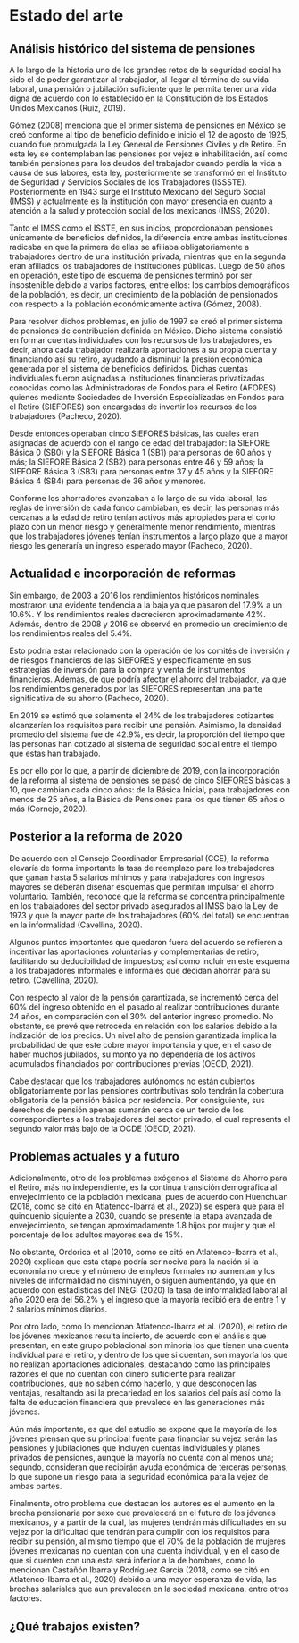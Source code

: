 
# Estado del arte

## Análisis histórico del sistema de pensiones

A lo largo de la historia uno de los grandes retos de la seguridad social ha sido el de poder garantizar al trabajador, al llegar al término de su vida laboral, una pensión o jubilación suficiente que le permita tener una vida digna de acuerdo con lo establecido en la Constitución de los Estados Unidos Mexicanos (Ruiz, 2019).

Gómez (2008) menciona que el primer sistema de pensiones en México se creó conforme al tipo de beneficio definido e inició el 12 de agosto de 1925, cuando fue promulgada la Ley General de Pensiones Civiles y de Retiro. En esta ley se contemplaban las pensiones por vejez e inhabilitación, así como también pensiones para los deudos del trabajador cuando perdía la vida a causa de sus labores, esta ley, posteriormente se transformó en el Instituto de Seguridad y Servicios Sociales de los Trabajadores (ISSSTE). Posteriormente en 1943 surge el Instituto Mexicano del Seguro Social (IMSS) y actualmente es la institución con mayor presencia en cuanto a atención a la salud y protección social de los mexicanos (IMSS, 2020).

Tanto el IMSS como el ISSTE, en sus inicios, proporcionaban pensiones únicamente de beneficios definidos, la diferencia entre ambas instituciones radicaba en que la primera de ellas se afiliaba obligatoriamente a trabajadores dentro de una institución privada, mientras que en la segunda eran afiliados los trabajadores de instituciones públicas. Luego de 50 años en operación, este tipo de esquema de pensiones terminó por ser insostenible debido a varios factores, entre ellos: los cambios demográficos de la población, es decir, un crecimiento de la población de pensionados con respecto a la población económicamente activa (Gómez, 2008).

Para resolver dichos problemas, en julio de 1997 se creó el primer sistema de pensiones de contribución definida en México. Dicho sistema consistió en formar cuentas individuales con los recursos de los trabajadores, es decir, ahora cada trabajador realizaría aportaciones a su propia cuenta y financiando así su retiro, ayudando a disminuir la presión económica generada por el sistema de beneficios definidos. Dichas cuentas individuales fueron asignadas a instituciones financieras privatizadas conocidas como las Administradoras de Fondos para el Retiro (AFORES) quienes mediante Sociedades de Inversión Especializadas en Fondos para el Retiro (SIEFORES) son encargadas de invertir los recursos de los trabajadores (Pacheco, 2020).

Desde entonces operaban cinco SIEFORES básicas, las cuales eran asignadas de acuerdo con el rango de edad del trabajador: la SIEFORE Básica 0 (SB0) y la SIEFORE Básica 1 (SB1) para personas de 60 años y más; la SIEFORE Básica 2 (SB2) para personas entre 46 y 59 años; la SIEFORE Básica 3 (SB3) para personas entre 37 y 45 años y la SIEFORE Básica 4 (SB4) para personas de 36 años y menores.

Conforme los ahorradores avanzaban a lo largo de su vida laboral, las reglas de inversión de cada fondo cambiaban, es decir, las personas más cercanas a la edad de retiro tenían activos más apropiados para el corto plazo con un menor riesgo y generalmente menor rendimiento, mientras que los trabajadores jóvenes tenían instrumentos a largo plazo que a mayor riesgo les generaría un ingreso esperado mayor (Pacheco, 2020).

## Actualidad e incorporación de reformas

Sin embargo, de 2003 a 2016 los rendimientos históricos nominales mostraron una evidente tendencia a la baja ya que pasaron del 17.9% a un 10.6%. Y los rendimientos reales decrecieron aproximadamente 42%. Además, dentro de 2008 y 2016 se observó en promedio un crecimiento de los rendimientos reales del 5.4%.

Esto podría estar relacionado con la operación de los comités de inversión y de riesgos financieros de las SIEFORES y específicamente en sus estrategias de inversión para la compra y venta de instrumentos financieros. Además, de que podría afectar el ahorro del trabajador, ya que los rendimientos generados por las SIEFORES representan una parte significativa de su ahorro (Pacheco, 2020).

En 2019 se estimó que solamente el 24% de los trabajadores cotizantes alcanzarían los requisitos para recibir una pensión. Asimismo, la densidad promedio del sistema fue de 42.9%, es decir, la proporción del tiempo que las personas han cotizado al sistema de seguridad social entre el tiempo que estas han trabajado.

Es por ello por lo que, a partir de diciembre de 2019, con la incorporación de la reforma al sistema de pensiones se pasó de cinco SIEFORES básicas a 10, que cambian cada cinco años: de la Básica Inicial, para trabajadores con menos de 25 años, a la Básica de Pensiones para los que tienen 65 años o más (Cornejo, 2020).

## Posterior a la reforma de 2020

De acuerdo con el Consejo Coordinador Empresarial (CCE), la reforma elevaría de forma importante la tasa de reemplazo para los trabajadores que ganan hasta 5 salarios mínimos y para trabajadores con ingresos mayores se deberán diseñar esquemas que permitan impulsar el ahorro voluntario. También, reconoce que la reforma se concentra principalmente en los trabajadores del sector privado asegurados al IMSS bajo la Ley de 1973 y que la mayor parte de los trabajadores (60% del total) se encuentran en la informalidad (Cavellina, 2020).

Algunos puntos importantes que quedaron fuera del acuerdo se refieren a incentivar las aportaciones voluntarias y complementarias de retiro, facilitando su deducibilidad de impuestos; así como incluir en este esquema a los trabajadores informales e informales que decidan ahorrar para su retiro. (Cavellina, 2020).

Con respecto al valor de la pensión garantizada, se incrementó cerca del 60% del ingreso obtenido en el pasado al realizar contribuciones durante 24 años, en comparación con el 30% del anterior ingreso promedio. No obstante, se prevé que retroceda en relación con los salarios debido a la indización de los precios. Un nivel alto de pensión garantizada implica la probabilidad de que este cobre mayor importancia y que, en el caso de haber muchos jubilados, su monto ya no dependería de los activos acumulados financiados por contribuciones previas (OECD, 2021).

Cabe destacar que los trabajadores autónomos no están cubiertos obligatoriamente por las pensiones contributivas solo tendrán la cobertura obligatoria de la pensión básica por residencia. Por consiguiente, sus derechos de pensión apenas sumarán cerca de un tercio de los correspondientes a los trabajadores del sector privado, el cual representa el segundo valor más bajo de la OCDE (OECD, 2021).

## Problemas actuales y a futuro

Adicionalmente, otro de los problemas exógenos al Sistema de Ahorro para el Retiro, más no independiente, es la continua transición demográfica al envejecimiento de la población mexicana, pues de acuerdo con Huenchuan (2018, como se citó en Atlatenco-Ibarra et al., 2020) se espera que para el quinquenio siguiente a 2030, cuando se presente la etapa avanzada de envejecimiento, se tengan aproximadamente 1.8 hijos por mujer y que el porcentaje de los adultos mayores sea de 15%.

No obstante, Ordorica et al (2010, como se citó en Atlatenco-Ibarra et al., 2020) explican que esta etapa podría ser nociva para la nación si la economía no crece y el número de empleos formales no aumentan y los niveles de informalidad no disminuyen, o siguen aumentando, ya que en acuerdo con estadísticas del INEGI (2020) la tasa de informalidad laboral al año 2020 era del 56.2% y el ingreso que la mayoría recibió era de entre 1 y 2 salarios mínimos diarios.

Por otro lado, como lo mencionan Atlatenco-Ibarra et al. (2020), el retiro de los jóvenes mexicanos resulta incierto, de acuerdo con el análisis que presentan, en este grupo poblacional son minoría los que tienen una cuenta individual para el retiro, y dentro de los que si cuentan, son mayoría los que no realizan aportaciones adicionales, destacando como las principales razones el que no cuentan con dinero suficiente para realizar contribuciones, que no saben cómo hacerlo, y que desconocen las ventajas, resaltando así la precariedad en los salarios del país así como la falta de educación financiera que prevalece en las generaciones más jóvenes.

Aún más importante, es que del estudio se expone que la mayoría de los jóvenes piensan que su principal fuente para financiar su vejez serán las pensiones y jubilaciones que incluyen cuentas individuales y planes privados de pensiones, aunque la mayoría no cuenta con al menos una; segundo, consideran que recibirán ayuda económica de terceras personas, lo que supone un riesgo para la seguridad económica para la vejez de ambas partes.

Finalmente, otro problema que destacan los autores es el aumento en la brecha pensionaria por sexo que prevalecerá en el futuro de los jóvenes mexicanos, y a partir de la cual, las mujeres tendrán más dificultades en su vejez por la dificultad que tendrán para cumplir con los requisitos para recibir su pensión, al mismo tiempo que el 70% de la población de mujeres jóvenes mexicanas no cuentan con una cuenta individual, y en el caso de que si cuenten con una esta será inferior a la de hombres, como lo mencionan Castañón Ibarra y Rodríguez García (2018, como se citó en Atlatenco-Ibarra et al., 2020) debido a una mayor esperanza de vida, las brechas salariales que aun prevalecen en la sociedad mexicana, entre otros factores.

## ¿Qué trabajos existen?
